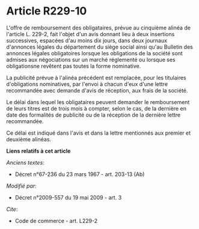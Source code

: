 # Article R229-10

L'offre de remboursement des obligataires, prévue au cinquième alinéa de l'article L. 229-2, fait l'objet d'un avis donnant
lieu à deux insertions successives, espacées d'au moins dix jours, dans deux journaux d'annonces légales du département du
siège social ainsi qu'au Bulletin des annonces légales obligatoires lorsque les obligations de la société sont admises aux
négociations sur un marché réglementé ou lorsque ses obligationsne revêtent pas toutes la forme nominative. 

La publicité prévue à l'alinéa précédent est remplacée, pour les titulaires d'obligations nominatives, par l'envoi à chacun
d'eux d'une lettre recommandée avec demande d'avis de réception, aux frais de la société. 

Le délai dans lequel les obligataires peuvent demander le remboursement de leurs titres est de trois mois à compter, selon le
cas, de la dernière en date des formalités de publicité ou de la réception de la dernière lettre recommandée. 

Ce délai est indiqué dans l'avis et dans la lettre mentionnés aux premier et deuxième alinéas.

**Liens relatifs à cet article**

_Anciens textes_:

  - Décret n°67-236 du 23 mars 1967 - art. 203-13 (Ab)

_Modifié par_:

  - Décret n°2009-557 du 19 mai 2009 - art. 3

_Cite_:

  - Code de commerce - art. L229-2
